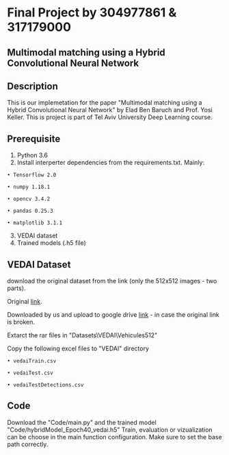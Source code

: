 # Final Project by 304977861 & 317179000
## Multimodal matching using a Hybrid Convolutional Neural Network

## Description
This is our implemetation for the paper "Multimodal matching using a Hybrid Convolutional Neural Network" by Elad Ben Baruch and Prof. Yosi Keller.
This is project is part of Tel Aviv University Deep Learning course.

## Prerequisite
  1. Python 3.6
  2. Install interperter dependencies from the requirements.txt. Mainly:
  
    • Tensorflow 2.0
     
    • numpy 1.18.1
     
    • opencv 3.4.2
     
    • pandas 0.25.3
     
    • matplotlib 3.1.1
     
  3. VEDAI dataset   
  4. Trained models (.h5 file)

## VEDAI Dataset
  download the original dataset from the link (only the 512x512 images - two parts).
  
  Original [link](https://downloads.greyc.fr/vedai/).
  
  Downloaded by us and upload to google drive [link](https://downloads.greyc.fr/vedai/) - in case the original link is broken.
  
  
  Extarct the rar files in "Datasets\VEDAI\Vehicules512"
  
  Copy the following excel files to "VEDAI" directory
    
    • vedaiTrain.csv
    
    • vedaiTest.csv
    
    • vedaiTestDetections.csv

## Code
  Download the "Code/main.py" and the trained model "Code/hybridModel_Epoch40_vedai.h5"
  Train, evaluation or vizualization can be choose in the main function configuration.
  Make sure to set the base path correctly.
    
